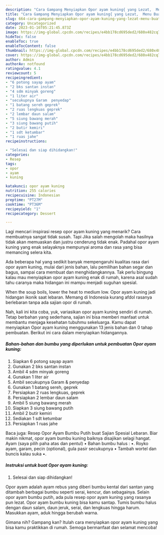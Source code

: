 ```yaml
---
description: "Cara Gampang Menyiapkan Opor ayam kuning{ yang Lezat,  Menu Buat lebaran"
title: "Cara Gampang Menyiapkan Opor ayam kuning{ yang Lezat,  Menu Buat lebaran"
slug: 664-cara-gampang-menyiapkan-opor-ayam-kuning-yang-lezat-menu-buat-lebaran
category: Uncategorized
date: 2023-01-16T05:21:45.873Z
image: https://img-global.cpcdn.com/recipes/e4bb178cd695ded2/680x482cq70/opor-ayam-kuning-foto-resep-utama.jpg
hideToc: false
enableToc: true
enableTocContent: false
thumbnail: https://img-global.cpcdn.com/recipes/e4bb178cd695ded2/680x482cq70/opor-ayam-kuning-foto-resep-utama.jpg
cover: https://img-global.cpcdn.com/recipes/e4bb178cd695ded2/680x482cq70/opor-ayam-kuning-foto-resep-utama.jpg
author: Admin
authorAv: notfound
ratingvalue: 4.1
reviewcount: 5
recipeingredient:
- "6 potong sayap ayam"
- "2 bks santan instan"
- "4 sdm minyak goreng"
- "1 liter air"
- "secukupnya Garam  penyedap"
- "1 batang sereh geprek"
- "2 ruas lengkuas geprek"
- "2 lembar daun salam"
- "5 siung bawang merah"
- "3 siung bawang putih"
- "2 butir kemiri"
- "1 sdt ketumbar"
- "1 ruas jahe"
recipeinstructions:

- "Selesai dan siap dihidangkan!"
categories:
- Resep
tags:
- opor
- ayam
- kuning

katakunci: opor ayam kuning 
nutrition: 255 calories
recipecuisine: Indonesian
preptime: "PT27M"
cooktime: "PT36M"
recipeyield: "1"
recipecategory: Dessert

---
```



Lagi mencari inspirasi resep opor ayam kuning yang menarik? Cara membuatnya sangat tidak susah. Tapi Jika salah mengolah maka hasilnya tidak akan memuaskan dan justru cenderung tidak enak. Padahal opor ayam kuning yang enak selayaknya mempunyai aroma dan rasa yang bisa memancing selera kita.


Ada beberapa hal yang sedikit banyak mempengaruhi kualitas rasa dari opor ayam kuning, mulai dari jenis bahan, lalu pemilihan bahan segar dan bagus, sampai cara membuat dan menghidangkannya. Tak perlu bingung kalau mau menyiapkan opor ayam kuning enak di rumah, karena asal sudah tahu caranya maka hidangan ini mampu menjadi suguhan spesial.

When the soup boils, lower the heat to medium low. Opor ayam kuning jadi hidangan ikonik saat lebaran. Memang di Indonesia kurang afdol rasanya berlebaran tanpa ada sajian opor di rumah.


Nah, kali ini kita coba, yuk, variasikan opor ayam kuning sendiri di rumah. Tetap berbahan yang sederhana, sajian ini bisa memberi manfaat untuk membantu menjaga kesehatan tubuhmu sekeluarga. Kamu dapat menyiapkan Opor ayam kuning menggunakan 13 jenis bahan dan 0 tahap pembuatan. Berikut ini cara dalam menyiapkan hidangannya.

<!--inarticleads1-->

##### Bahan-bahan dan bumbu yang diperlukan untuk pembuatan Opor ayam kuning:

1. Siapkan 6 potong sayap ayam
1. Gunakan 2 bks santan instan
1. Ambil 4 sdm minyak goreng
1. Gunakan 1 liter air
1. Ambil secukupnya Garam &amp; penyedap
1. Gunakan 1 batang sereh, geprek
1. Persiapkan 2 ruas lengkuas, geprek
1. Persiapkan 2 lembar daun salam
1. Ambil 5 siung bawang merah
1. Siapkan 3 siung bawang putih
1. Ambil 2 butir kemiri
1. Sediakan 1 sdt ketumbar
1. Persiapkan 1 ruas jahe


Baca juga: Resep Opor Ayam Bumbu Putih buat Sajian Spesial Lebaran. Biar makin nikmat, opor ayam bumbu kuning baiknya disajikan selagi hangat. Ayam (saya pilih paha atas dan pentul) • Bahan bumbu halus : •. Royko ayam, garam, pecin (optional), gula pasir secukupnya • Tambah wortel dan buncis kalau suka •. 

<!--inarticleads2-->

##### Instruksi untuk buat Opor ayam kuning:


1. Selesai dan siap dihidangkan!

Opor ayam adalah ayam rebus yang diberi bumbu kental dari santan yang ditambah berbagai bumbu seperti serai, kencur, dan sebagainya. Selain opor ayam bumbu putih, ada pula resep opor ayam kuning yang rasanya pun lezat. Opor ayam bumbu kuning bisa kamu santap. Tumis bumbu halus dengan daun salam, daun jeruk, serai, dan lengkuas hingga harum. Masukkan ayam, aduk hingga berubah warna. 

Gimana nih? Gampang kan? Itulah cara menyiapkan opor ayam kuning yang bisa kamu praktikkan di rumah. Semoga bermanfaat dan selamat mencoba!
